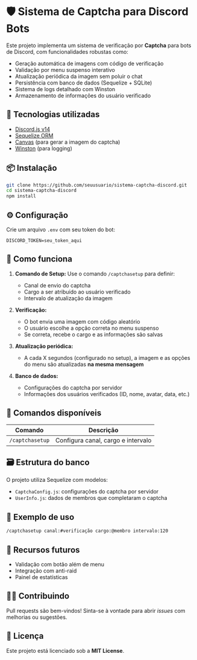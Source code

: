 # 🛡️ Sistema de Captcha para Discord Bots

Este projeto implementa um sistema de verificação por **Captcha** para bots de Discord, com funcionalidades robustas como:

- Geração automática de imagens com código de verificação
- Validação por menu suspenso interativo
- Atualização periódica da imagem sem poluir o chat
- Persistência com banco de dados (Sequelize + SQLite)
- Sistema de logs detalhado com Winston
- Armazenamento de informações do usuário verificado

## 🚀 Tecnologias utilizadas

- [Discord.js v14](https://discord.js.org/)
- [Sequelize ORM](https://sequelize.org/)
- [Canvas](https://www.npmjs.com/package/canvas) (para gerar a imagem do captcha)
- [Winston](https://github.com/winstonjs/winston) (para logging)

## 📦 Instalação

```bash
git clone https://github.com/seuusuario/sistema-captcha-discord.git
cd sistema-captcha-discord
npm install
```

## ⚙️ Configuração

Crie um arquivo `.env` com seu token do bot:

```env
DISCORD_TOKEN=seu_token_aqui
```

## 🧠 Como funciona

1. **Comando de Setup:**
   Use o comando `/captchasetup` para definir:
   - Canal de envio do captcha
   - Cargo a ser atribuído ao usuário verificado
   - Intervalo de atualização da imagem

2. **Verificação:**
   - O bot envia uma imagem com código aleatório
   - O usuário escolhe a opção correta no menu suspenso
   - Se correta, recebe o cargo e as informações são salvas

3. **Atualização periódica:**
   - A cada X segundos (configurado no setup), a imagem e as opções do menu são atualizadas **na mesma mensagem**

4. **Banco de dados:**
   - Configurações do captcha por servidor
   - Informações dos usuários verificados (ID, nome, avatar, data, etc.)

## 🧪 Comandos disponíveis

| Comando         | Descrição                                 |
|-----------------|-------------------------------------------|
| `/captchasetup` | Configura canal, cargo e intervalo        |

## 🗃️ Estrutura do banco

O projeto utiliza Sequelize com modelos:

- `CaptchaConfig.js`: configurações do captcha por servidor
- `UserInfo.js`: dados de membros que completaram o captcha

## 🧩 Exemplo de uso

```bash
/captchasetup canal:#verificação cargo:@membro intervalo:120
```

## 🧠 Recursos futuros

- Validação com botão além de menu
- Integração com anti-raid
- Painel de estatísticas

## 🧑‍💻 Contribuindo

Pull requests são bem-vindos! Sinta-se à vontade para abrir *issues* com melhorias ou sugestões.

## 📄 Licença

Este projeto está licenciado sob a **MIT License**.
